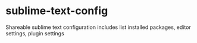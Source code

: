 # sublime-text-config
Shareable sublime text configuration includes list installed packages, editor settings, plugin settings 
